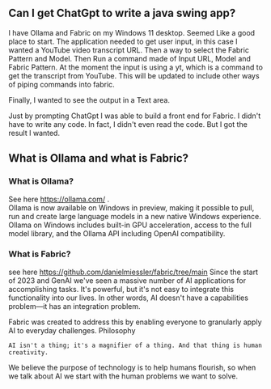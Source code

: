 ## Can I get ChatGpt to write a java swing app?

I have Ollama and Fabric on my Windows 11 desktop. Seemed Like a good place to start. 
The application needed to get user input, in this case I wanted a YouTube video transcript URL.
Then a way to select the Fabric Pattern and Model. Then Run a command made of Input URL, Model and Fabric Pattern.
At the moment the input is using a yt, which is a command to get the transcript from YouTube. This will be updated to include other ways of piping
commands into fabric.

Finally, I wanted to see the output in a Text area.

Just by prompting ChatGpt I was able to build a front end for Fabric. I didn't have to write any code.
In fact, I didn't even read the code. But I got the result I wanted.

## What is Ollama and what is Fabric?

### What is Ollama?
See here https://ollama.com/ .  
Ollama is now available on Windows in preview, 
making it possible to pull, run and create large language models in a new native Windows experience. 
Ollama on Windows includes built-in GPU acceleration, access to the full model library, and the Ollama API including OpenAI compatibility.

### What is Fabric?
see here https://github.com/danielmiessler/fabric/tree/main
Since the start of 2023 and GenAI we've seen a massive number of AI applications for accomplishing tasks. It's powerful, but it's not easy to integrate this functionality into our lives.
In other words, AI doesn't have a capabilities problem—it has an integration problem.

Fabric was created to address this by enabling everyone to granularly apply AI to everyday challenges.
Philosophy

    AI isn't a thing; it's a magnifier of a thing. And that thing is human creativity.

We believe the purpose of technology is to help humans flourish, so when we talk about AI we start with the human problems we want to solve.

